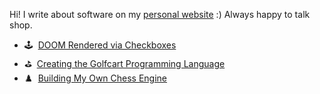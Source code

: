 Hi! I write about software on my [personal website](https://healeycodes.com/) :) Always happy to talk shop.

- 🕹️ &nbsp;[DOOM Rendered via Checkboxes](https://healeycodes.com/doom-rendered-via-checkboxes)
- ⛳ &nbsp;[Creating the Golfcart Programming Language](https://healeycodes.com/creating-the-golfcart-programming-language) 
- ♟️ &nbsp;[Building My Own Chess Engine](https://healeycodes.com/building-my-own-chess-engine)
